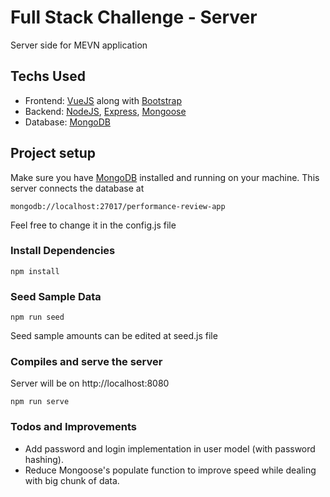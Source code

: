 # Full Stack Challenge - Server

Server side for MEVN application

## Techs Used

- Frontend: [VueJS](https://vuejs.org/) along with [Bootstrap](https://getbootstrap.com/)
- Backend: [NodeJS](https://nodejs.org/en/), [Express](http://expressjs.com/), [Mongoose](https://mongoosejs.com/)
- Database: [MongoDB](https://www.mongodb.com/) 

## Project setup

Make sure you have [MongoDB](https://www.mongodb.com/) installed and running on your machine.
This server connects the database at
```
mongodb://localhost:27017/performance-review-app
```
Feel free to change it in the config.js file


### Install Dependencies
```
npm install
```

### Seed Sample Data
```
npm run seed
```
Seed sample amounts can be edited at seed.js file

### Compiles and serve the server
Server will be on http://localhost:8080
```
npm run serve
```

### Todos and Improvements

- Add password and login implementation in user model (with password hashing).
- Reduce Mongoose's populate function to improve speed while dealing with big chunk of data.
